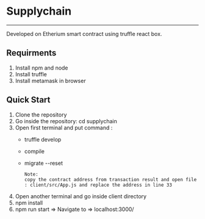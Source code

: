 # Supplychain 
---

Developed on Etherium smart contract using truffle react box.

## Requirments
 
1. Install npm and node
2. Install truffle 
3. Install metamask in browser

## Quick Start

1. Clone the repository
2. Go inside the repository: cd supplychain
3. Open first terminal and put command :
    * truffle develop
    * compile
    * migrate --reset
    
          Note:
          copy the contract address from transaction result and open file : client/src/App.js and replace the address in line 33
    
 4. Open another terminal and go inside client directory
 5. npm install
 6. npm run start => Navigate to => localhost:3000/
 
